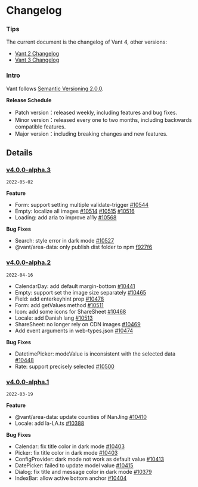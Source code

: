 # Changelog

### Tips

The current document is the changelog of Vant 4, other versions:

- [Vant 2 Changelog](https://youzan.github.io/vant/v2/#/en-US/changelog)
- [Vant 3 Changelog](https://youzan.github.io/vant/v3/#/en-US/changelog)

### Intro

Vant follows [Semantic Versioning 2.0.0](https://semver.org/lang/zh-CN/).

**Release Schedule**

- Patch version：released weekly, including features and bug fixes.
- Minor version：released every one to two months, including backwards compatible features.
- Major version：including breaking changes and new features.

## Details

### [v4.0.0-alpha.3](https://github.com/youzan/vant/compare/v3.4.9...v4.0.0-alpha.3)

`2022-05-02`

**Feature**

- Form: support setting multiple validate-trigger [#10544](https://github.com/youzan/vant/issues/10544)
- Empty: localize all images [#10514](https://github.com/youzan/vant/issues/10514) [#10515](https://github.com/youzan/vant/issues/10515) [#10516](https://github.com/youzan/vant/issues/10516)
- Loading: add aria to improve a11y [#10568](https://github.com/youzan/vant/issues/10568)

**Bug Fixes**

- Search: style error in dark mode [#10527](https://github.com/youzan/vant/issues/10527)
- @vant/area-data: only publish dist folder to npm [f927f6](https://github.com/youzan/vant/commit/f927f6a7518cf7d08ec8abc5dd35019685c19e3a)

### [v4.0.0-alpha.2](https://github.com/youzan/vant/compare/v3.4.8...v4.0.0-alpha.2)

`2022-04-16`

- CalendarDay: add default margin-bottom [#10441](https://github.com/youzan/vant/issues/10441)
- Empty: support set the image size separately [#10465](https://github.com/youzan/vant/issues/10465)
- Field: add enterkeyhint prop [#10478](https://github.com/youzan/vant/issues/10478)
- Form: add getValues method [#10511](https://github.com/youzan/vant/issues/10511)
- Icon: add some icons for ShareSheet [#10468](https://github.com/youzan/vant/issues/10468)
- Locale: add Danish lang [#10513](https://github.com/youzan/vant/issues/10513)
- ShareSheet: no longer rely on CDN images [#10469](https://github.com/youzan/vant/issues/10469)
- Add event arguments in web-types.json [#10474](https://github.com/youzan/vant/issues/10474)

**Bug Fixes**

- DatetimePicker: modeValue is inconsistent with the selected data [#10448](https://github.com/youzan/vant/issues/10448)
- Rate: support precisely selected [#10500](https://github.com/youzan/vant/issues/10500)

### [v4.0.0-alpha.1](https://github.com/youzan/vant/compare/v3.4.6...v4.0.0-alpha.1)

`2022-03-19`

**Feature**

- @vant/area-data: update counties of NanJing [#10410](https://github.com/youzan/vant/issues/10410)
- Locale: add la-LA.ts [#10388](https://github.com/youzan/vant/issues/10388)

**Bug Fixes**

- Calendar: fix title color in dark mode [#10403](https://github.com/youzan/vant/issues/10403)
- Picker: fix title color in dark mode [#10403](https://github.com/youzan/vant/issues/10403)
- ConfigProvider: dark mode not work as default value [#10413](https://github.com/youzan/vant/issues/10413)
- DatePicker: failed to update model value [#10415](https://github.com/youzan/vant/issues/10415)
- Dialog: fix title and message color in dark mode [#10379](https://github.com/youzan/vant/issues/10379)
- IndexBar: allow active bottom anchor [#10404](https://github.com/youzan/vant/issues/10404)
